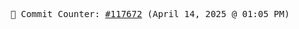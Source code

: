 <p align="center">
    <samp>
        📮 Commit Counter: <a href="https://github.com/Javascript-void0/Javascript-void0/commits/main">#117672</a> (April 14, 2025 @ 01:05 PM)
    </samp>
</p>